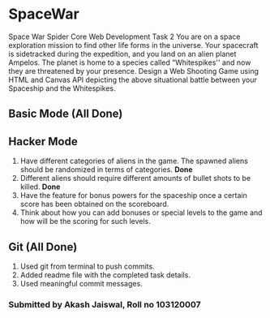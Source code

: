 # SpaceWar
Space War Spider Core Web Development Task 2
You are on a space exploration mission to find other life forms in the universe.
Your spacecraft is sidetracked during the expedition, and you land on an alien
planet Ampelos. The planet is home to a species called “Whitespikes'' and now
they are threatened by your presence. Design a Web Shooting Game using
HTML and Canvas API depicting the above situational battle between your
Spaceship and the Whitespikes.

## Basic Mode (All Done)

## Hacker Mode
1. Have different categories of aliens in the game. The spawned aliens should be randomized in terms of categories. <b>Done</b>
2. Different aliens should require different amounts of bullet shots to be killed. <b>Done</b>
3. Have the feature for bonus powers for the spaceship once a certain score
has been obtained on the scoreboard.
4. Think about how you can add bonuses or special levels to the game and how will be the scoring for such levels.
## Git (All Done)
1. Used git from terminal to push commits.
2. Added readme file with the completed task details.
3. Used meaningful commit messages. 

### Submitted by Akash Jaiswal, Roll no 103120007
